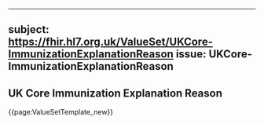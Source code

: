 
---
subject: https://fhir.hl7.org.uk/ValueSet/UKCore-ImmunizationExplanationReason
issue: UKCore-ImmunizationExplanationReason
---
## UK Core Immunization Explanation Reason

{{page:ValueSetTemplate_new}}
    
